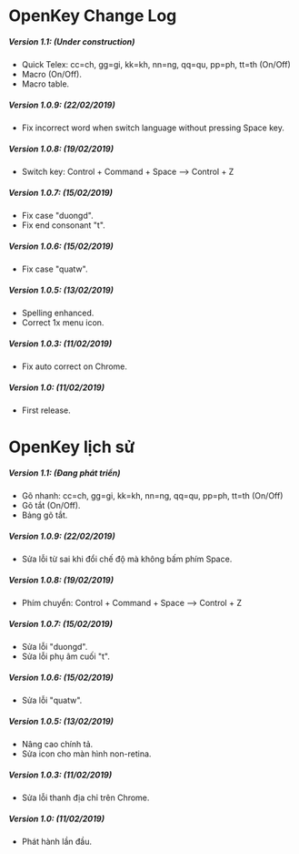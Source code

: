 # OpenKey Change Log

##### Version 1.1: (Under construction)
- Quick Telex: cc=ch, gg=gi, kk=kh, nn=ng, qq=qu, pp=ph, tt=th (On/Off)
- Macro (On/Off).
- Macro table.

##### Version 1.0.9: (22/02/2019)
- Fix incorrect word when switch language without pressing Space key.

##### Version 1.0.8: (19/02/2019)
- Switch key: Control + Command + Space  --> Control + Z

##### Version 1.0.7: (15/02/2019)
- Fix case "duongd".
- Fix end consonant "t".

##### Version 1.0.6: (15/02/2019)
- Fix case "quatw".

##### Version 1.0.5: (13/02/2019)
- Spelling enhanced.
- Correct 1x menu icon.

##### Version 1.0.3: (11/02/2019)
- Fix auto correct on Chrome.

##### Version 1.0: (11/02/2019)
- First release.



# OpenKey lịch sử

##### Version 1.1: (Đang phát triển)
- Gõ nhanh: cc=ch, gg=gi, kk=kh, nn=ng, qq=qu, pp=ph, tt=th (On/Off)
- Gõ tắt (On/Off).
- Bảng gõ tắt.

##### Version 1.0.9: (22/02/2019)
- Sửa lỗi từ sai khi đổi chế độ mà không bấm phím Space.

##### Version 1.0.8: (19/02/2019)
- Phím chuyển: Control + Command + Space  --> Control + Z

##### Version 1.0.7: (15/02/2019)
- Sửa lỗi "duongd".
- Sửa lỗi phụ âm cuối "t".

##### Version 1.0.6: (15/02/2019)
- Sửa lỗi "quatw".

##### Version 1.0.5: (13/02/2019)
- Nâng cao chính tả.
- Sửa icon cho màn hình non-retina.

##### Version 1.0.3: (11/02/2019)
- Sửa lỗi thanh địa chỉ trên Chrome.

##### Version 1.0: (11/02/2019)
- Phát hành lần đầu.